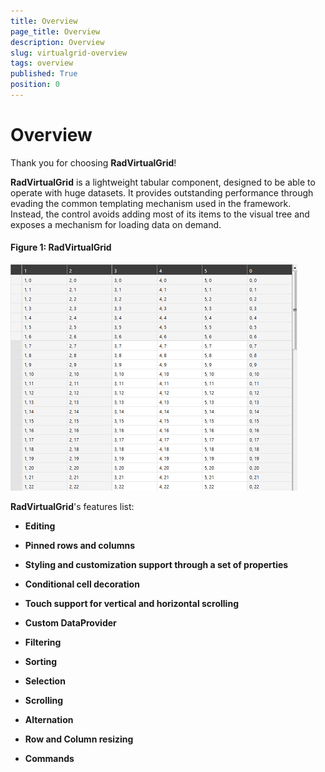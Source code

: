 ```yaml
---
title: Overview
page_title: Overview
description: Overview
slug: virtualgrid-overview
tags: overview
published: True
position: 0
---
```


# Overview

Thank you for choosing __RadVirtualGrid__!

__RadVirtualGrid__ is a lightweight tabular component, designed to be able to operate with huge datasets. It provides outstanding performance through evading the common templating mechanism used in the framework. Instead, the control avoids adding most of its items to the visual tree and exposes a mechanism for loading data on demand. 

#### __Figure 1: RadVirtualGrid__ 
![](images/virtualgrid_overview.png)

__RadVirtualGrid__'s features list:

* __Editing__

* __Pinned rows and columns__

* __Styling and customization support through a set of properties__

* __Conditional cell decoration__

* __Touch support for vertical and horizontal scrolling__

* __Custom DataProvider__

* __Filtering__

* __Sorting__

* __Selection__

* __Scrolling__

* __Alternation__

* __Row and Column resizing__

* __Commands__




